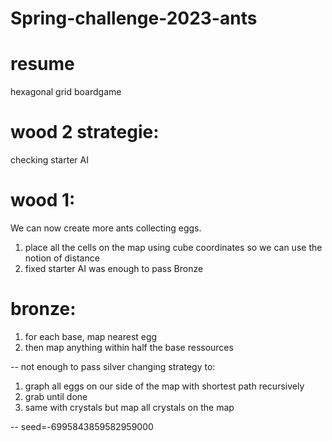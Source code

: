 # Spring-challenge-2023-ants
###

# resume
hexagonal grid boardgame

# wood 2 strategie: 
checking starter AI

# wood 1:
We can now create more ants collecting eggs.
1. place all the cells on the map using cube coordinates so we can use the notion of distance
2. fixed starter AI was enough to pass Bronze

# bronze:
1. for each base, map nearest egg
2. then map anything within half the base ressources

-- not enough to pass silver
changing strategy to:
1. graph all eggs on our side of the map with shortest path recursively
2. grab until done
3. same with crystals but map all crystals on the map

-- seed=-6995843859582959000